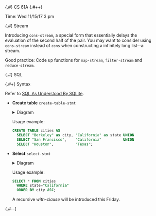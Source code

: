 
{.#} CS 61A
{.#++}

Time: Wed 11/15/17 3 pm

{.#} Stream

Introducing `cons-stream`, a special form that essentially delays the evaluation of the second half of the pair. You may want to consider using `cons-stream` instead of `cons` when constructing a infinitely long list--a stream.

Good practice: Code up functions for `map-stream`, `filter-stream` and `reduce-stream`.

{.#} SQL

{.#+} Syntax

Refer to [SQL As Understood By SQLite](https://sqlite.org/lang.html).

- **Create table** `create-table-stmt`

    <details><summary>Diagram</summary><img src="https://sqlite.org/images/syntax/create-table-stmt.gif"></details>

    Usage example:

    ```sql
    CREATE TABLE cities AS
      SELECT "Berkeley" as city, "California" as state UNION
      SELECT "San Francisco",    "California"          UNION
      SELECT "Houston",          "Texas";
    ```

- **Select** `select-stmt`

    <details><summary>Diagram</summary><img src="https://sqlite.org/images/syntax/select-stmt.gif"></details>

    Usage example:

    ```sql
    SELECT * FROM cities
      WHERE state="California"
      ORDER BY city ASC;
    ```

    A recursive *with-clause* will be introduced this Friday.

{.#--}

